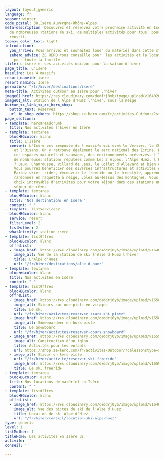 ```yaml
---
layout: layout_generic
language: fr
season: winter
code_postal: 38,Isère,Auvergne-Rhône-Alpes
meta-description: Découvrez et réservez votre prochaine activité en Isère. Retrouvez
  de nombreuses stations de ski, de multiples activités pour tous, pour un séjour
  réussit.
topnav_color_text: light
introduction:
  you_arrive: Vous arrivez et souhaitez louer du matériel dans cette station.
  zehero_advice: ZE HERO vous conseille pour  les activités et la location des équipements
    pour toute la famille
title: L'Isère et ses activités outdoor pour la saison d'hiver
page_title: L'Isère
baseline: Les 4 massifs
resort_nameid: isere
resort_naming: Isère
permalink: "/fr/hiver/destinations/isere"
meta-title: Activités outdoor en Isère pour l'hiver
image01_href: https://res.cloudinary.com/deddrj0yb/image/upload/v1640266010/website/resorts/alpe%20d%27huez/Alpes_dhuez_envzu0.jpg
image01_alt: Station de l'Alpe d'Huez l'hiver, sous la neige
button_to_link_to_ze_hero_shop:
  button_text: Réservez
  url_to_shop_zehero: https://shop.ze-hero.com/fr/activites-Outdoor/?station=Alpe+d%27Huez&calessonstype=all&catypegenderlistsummer=all&calessonsactivitytype=all&start-date=
page_sections:
- template: heroBreadcrumb
  title: Nos activités l'hiver en Isère
- template: textarea
  blockBGcolor: blanc
  title: L'Isère
  content: L'Isère est composée de 4 massifs qui sont le Vercors, la Chartreuse, Belledonne
    et l'Oisans. On y retrouve également le parc national des Ecrins. Découvrez alors
    ces espaces naturels et sauvages, des environnements préservés. L'Isère est composée
    de nombreuses stations réputées comme Les 2 Alpes, l'Alpe Huez, l'Oisans, les
    7 Laux, Chamrousse, Villard de Lans, le Collet d'Allevard et bien d'autre encore.
    Vous pourrez bénéficier des diverses infrastructures et activités qu’elles proposent.
    Partez skier, rider, découvrir le freeride ou le freestyle, apprenez le snowboard,
    randonnez en raquette à neige, volez au-dessus des montagnes. Vous trouvez un
    choix incroyable d'activités pour votre séjour dans des stations uniques pour
    séjour de rêve.
- template: textarea
  blockBGcolor: blanc
  title: 'Nos destinations en Isère '
  content: " "
- template: listServices2
  blockBGcolor: blanc
  service: resort
  filterLevel: 2
  listMother: 2
  whatActivity: station isere
- template: listOffres
  blockBGcolor: blanc
  offreList:
  - image_href: https://res.cloudinary.com/deddrj0yb/image/upload/v1640266010/website/resorts/alpe%20d%27huez/Alpes_dhuez_envzu0.jpg
    image_alt: Vue de la station de ski l'Alpe d'Huez l'hiver
    title: L'Alpe d'Huez
    url: "/fr/hiver/destinations/alpe-d-huez"
- template: textarea
  blockBGcolor: blanc
  title: Nos activités en Isère
  content: " "
- template: listOffres
  blockBGcolor: blanc
  offreList:
  - image_href: https://res.cloudinary.com/deddrj0yb/image/upload/v1658996210/website/winter/278543636_10062359407168773_4445107599426939386_n.jpg
    image_alt: Skieurs sur une piste en virages
    title: Le ski
    url: "/fr/hiver/activites/reserver-cours-ski-piste"
  - image_href: https://res.cloudinary.com/deddrj0yb/image/upload/v1658996208/website/winter/269953238_9469347713136615_5695710698913094842_n.jpg
    image_alt: Snowboardeur en hors-piste
    title: Le Snowboard
    url: "/fr/hiver/activites/reserver-cours-snowboard"
  - image_href: https://res.cloudinary.com/deddrj0yb/image/upload/v1659001438/website/winter/1_Sylvain-Aymoz30122017.jpg
    image_alt: Construction d'un igloo
    title: Activités pour les enfants
    url: https://shop.ze-hero.com/fr/activites-Outdoor/?calessonstype=all&catypegenderlistsummer=all&calessonsactivitytype=Activit%C3%A9+non+ski&start-date=
  - image_alt: Skieur en hors-piste
    url: "/fr/hiver/activite/reserver-ski-freeride"
    image_href: https://res.cloudinary.com/deddrj0yb/image/upload/v1659001449/website/winter/shutterstock_1120866635.jpg
    title: Le ski freeride
- template: textarea
  blockBGcolor: blanc
  title: Nos locations de matériel en Isère
  content: " "
- template: listOffres
  blockBGcolor: blanc
  offreList:
  - image_href: https://res.cloudinary.com/deddrj0yb/image/upload/v1640266020/website/resorts/alpe%20d%27huez/jelrik-stevens-cocKZ3IgFhA-unsplash_dmg1mp.jpg
    image_alt: Vue des pistes de ski de l'Alpe d'Huez
    title: Location de ski Alpe d'Huez
    url: "/fr/hiver/conseil/location-ski-alpe-huez"
type: generic
level: 1
listMother: 1
titleHome: Les activités en Isère 38
activite: ''
conseil: ''

---
```

